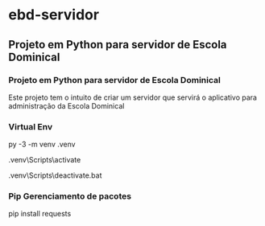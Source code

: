 # ebd-servidor

## Projeto em Python para servidor de Escola Dominical

### Projeto em Python para servidor de Escola Dominical

Este projeto tem o intuito de criar um servidor que servirá o aplicativo para administração da Escola Dominical

### Virtual Env

py -3 -m venv .venv

.venv\Scripts\activate

.venv\Scripts\deactivate.bat

### Pip Gerenciamento de pacotes

pip install requests

